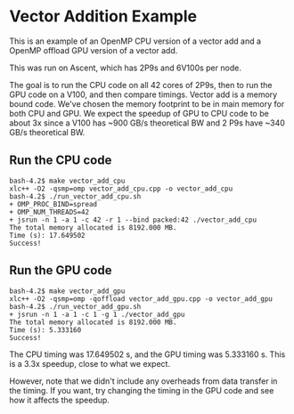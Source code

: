 
 # Vector Addition Example

 This is an example of an OpenMP CPU version of a vector add
 and a OpenMP offload GPU version of a vector add.

 This was run on Ascent, which has 2P9s and 6V100s per node.

 The goal is to run the CPU code on all 42 cores of 2P9s,
 then to run the GPU code on a V100, and then compare
 timings. Vector add is a memory bound code. We've chosen
 the memory footprint to be in main memory for both CPU and GPU.
 We expect the speedup of GPU to CPU code to be about 3x
 since a V100 has ~900 GB/s theoretical BW and 2 P9s have
 ~340 GB/s theoretical BW. 

 ## Run the CPU code

 ```
 bash-4.2$ make vector_add_cpu 
 xlc++ -O2 -qsmp=omp vector_add_cpu.cpp -o vector_add_cpu
 bash-4.2$ ./run_vector_add_cpu.sh 
 + OMP_PROC_BIND=spread
 + OMP_NUM_THREADS=42
 + jsrun -n 1 -a 1 -c 42 -r 1 --bind packed:42 ./vector_add_cpu
 The total memory allocated is 8192.000 MB.
 Time (s): 17.649502
 Success!
 ```

 ## Run the GPU code

 ```
 bash-4.2$ make vector_add_gpu 
 xlc++ -O2 -qsmp=omp -qoffload vector_add_gpu.cpp -o vector_add_gpu
 bash-4.2$ ./run_vector_add_gpu.sh
 + jsrun -n 1 -a 1 -c 1 -g 1 ./vector_add_gpu
 The total memory allocated is 8192.000 MB.
 Time (s): 5.333160
 Success!
 ```
  The CPU timing was 17.649502 s, and the GPU timing was 5.333160 s.
  This is a 3.3x speedup, close to what we expect.
  
  However, note that we didn't include any overheads from data transfer in the timing.
  If you want, try changing the timing in the GPU code and see how it 
  affects the speedup.

 
